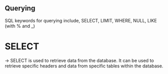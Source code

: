 ## Querying
SQL keywords for querying include, SELECT, LIMIT, WHERE, NULL, LIKE (with % and _)

# SELECT
→ SELECT is used to retrieve data from the database. It can be used to retrieve specific headers and data from specific tables within the database. 
